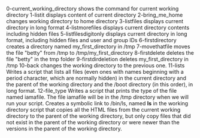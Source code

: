 0-current_working_directory shows the command for current working directory
1-listit displays content of current directory
2-bring_me_home changes working directory to home directory
3-listfiles displays current directory in long format
4-listmorefiles displays current directory contents including hidden files
5-listfilesdigitonly displays current directory in long format, including hidden files and user and group  IDs
6-firstdirectory creates a directory named my_first_directory in /tmp
7-movethatfile moves the file "betty" from /tmp to /tmp/my_first_directory
8-firstdelete deletes the file "betty" in the tmp folder
9-firstdirdeletion deletes my_first_directory in /tmp
10-back changes the working directory to the previous one.
11-lists Writes a script that lists all files (even ones with names beginning with a period character, which are normally hidden) in the current directory and the parent of the working directory and the /boot directory (in this order), in long format.
12-file_type Writes a script that prints the type of the file named iamafile. The file iamafile will be in the /tmp directory when we will run your script.
Creates a symbolic link to /bin/ls, named __ls__ in the working directory
script that copies all the HTML files from the current working directory to the parent of the working directory, but only copy files that did not exist in the parent of the working directory or were newer than the versions in the parent of the working directory.
